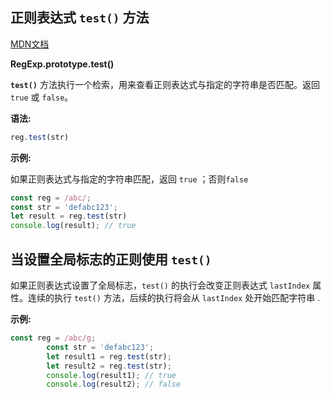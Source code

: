 ## 正则表达式 `test()` 方法

<a href="https://developer.mozilla.org/zh-CN/docs/Web/JavaScript/Reference/Global_Objects/RegExp/test"
        target="_blank">MDN文档</a> 

**RegExp.prototype.test()**

**`test()`** 方法执行一个检索，用来查看正则表达式与指定的字符串是否匹配。返回 `true` 或 `false`。



**语法:**

```js
reg.test(str)
```



**示例:**

如果正则表达式与指定的字符串匹配，返回 `true` ；否则`false` 

```js
const reg = /abc/;
const str = 'defabc123';
let result = reg.test(str)
console.log(result); // true
```





## 当设置全局标志的正则使用 `test()`

如果正则表达式设置了全局标志，`test()` 的执行会改变正则表达式 `lastIndex` 属性。连续的执行 `test()` 方法，后续的执行将会从 `lastIndex` 处开始匹配字符串 .



**示例:**

```js
const reg = /abc/g;
        const str = 'defabc123';
        let result1 = reg.test(str);
        let result2 = reg.test(str);
        console.log(result1); // true
        console.log(result2); // false
```

